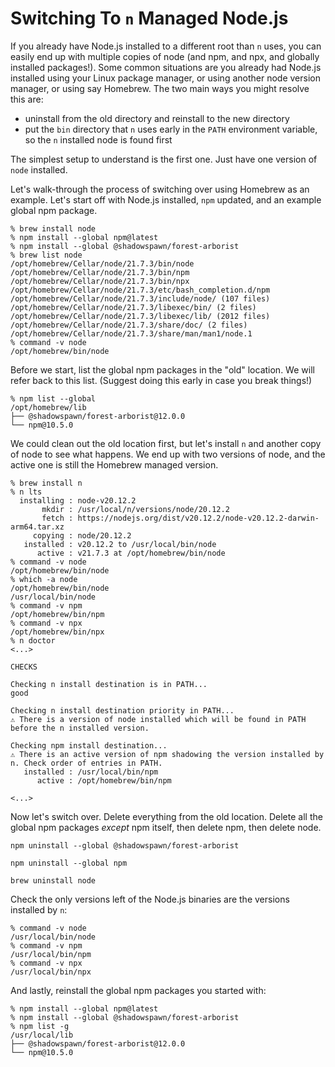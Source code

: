 # Switching To `n` Managed Node.js

If you already have Node.js installed to a different root than `n` uses, you can easily end up with multiple copies of node (and npm, and npx, and globally installed packages!). Some common situations are you already had Node.js installed  using your Linux package manager, or using another node version manager, or using say Homebrew. The two main ways you might resolve this are:
- uninstall from the old directory and reinstall to the new directory
- put the `bin` directory that `n` uses early in the `PATH` environment variable, so the `n` installed node is found first


The simplest setup to understand is the first one. Just have one version of `node` installed.

Let's walk-through the process of switching over using Homebrew as an example. Let's start off with Node.js installed, `npm` updated, and an example global npm package. 

```console
% brew install node
% npm install --global npm@latest
% npm install --global @shadowspawn/forest-arborist
% brew list node
/opt/homebrew/Cellar/node/21.7.3/bin/node
/opt/homebrew/Cellar/node/21.7.3/bin/npm
/opt/homebrew/Cellar/node/21.7.3/bin/npx
/opt/homebrew/Cellar/node/21.7.3/etc/bash_completion.d/npm
/opt/homebrew/Cellar/node/21.7.3/include/node/ (107 files)
/opt/homebrew/Cellar/node/21.7.3/libexec/bin/ (2 files)
/opt/homebrew/Cellar/node/21.7.3/libexec/lib/ (2012 files)
/opt/homebrew/Cellar/node/21.7.3/share/doc/ (2 files)
/opt/homebrew/Cellar/node/21.7.3/share/man/man1/node.1
% command -v node
/opt/homebrew/bin/node
```

Before we start, list the global npm packages in the "old" location. We will refer back to this list. (Suggest doing this early in case you break things!)

```console
% npm list --global
/opt/homebrew/lib
├── @shadowspawn/forest-arborist@12.0.0
└── npm@10.5.0
```

We could clean out the old location first, but let's install `n` and another copy of node to see what happens. We end up with two versions of node, and the active one is still the Homebrew managed version.

```console
% brew install n
% n lts
  installing : node-v20.12.2
       mkdir : /usr/local/n/versions/node/20.12.2
       fetch : https://nodejs.org/dist/v20.12.2/node-v20.12.2-darwin-arm64.tar.xz
     copying : node/20.12.2
   installed : v20.12.2 to /usr/local/bin/node
      active : v21.7.3 at /opt/homebrew/bin/node
% command -v node
/opt/homebrew/bin/node
% which -a node
/opt/homebrew/bin/node
/usr/local/bin/node
% command -v npm
/opt/homebrew/bin/npm
% command -v npx
/opt/homebrew/bin/npx
% n doctor
<...>

CHECKS

Checking n install destination is in PATH...
good

Checking n install destination priority in PATH...
⚠️ There is a version of node installed which will be found in PATH before the n installed version.

Checking npm install destination...
⚠️ There is an active version of npm shadowing the version installed by n. Check order of entries in PATH.
   installed : /usr/local/bin/npm
      active : /opt/homebrew/bin/npm

<...>
```

Now let's switch over. Delete everything from the old location. Delete all the global npm packages _except_ npm itself, then delete npm, then delete node.

```console
npm uninstall --global @shadowspawn/forest-arborist

npm uninstall --global npm

brew uninstall node
```

Check the only versions left of the Node.js binaries are the versions installed by `n`:
```console
% command -v node
/usr/local/bin/node
% command -v npm 
/usr/local/bin/npm
% command -v npx
/usr/local/bin/npx
```

And lastly, reinstall the global npm packages you started with:
```
% npm install --global npm@latest
% npm install --global @shadowspawn/forest-arborist
% npm list -g
/usr/local/lib
├── @shadowspawn/forest-arborist@12.0.0
└── npm@10.5.0
```
